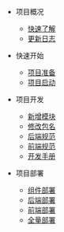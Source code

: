 * 项目概况
    * [快速了解](README.md "快速了解")
    * [更新日志](docs/home/project-changelog.md "更新日志")

* 快速开始
    * [项目准备](docs/home/project-prepare.md "项目准备")
    * [项目启动](docs/home/project-start.md "项目启动")

* 项目开发
    * [新增模块](docs/java-handbook/add-module.md "新增模块")
    * [修改包名](docs/java-handbook/modify-package.md "修改包名")
    * [后端规范](docs/java-handbook/develop-specification.md "后端规范")
    * [前端规范](docs/web-handbook/develop-specification.md "前端规范")
    * [开发手册](docs/home/project-develop.md "开发手册")

* 项目部署
    * [组件部署](docs/home/project-deploy-components.md "组件部署")
    * [后端部署](docs/home/project-deploy-java.md "后端部署")
    * [前端部署](docs/home/project-deploy-web.md "前端部署")
    * [全量部署](docs/home/project-deploy-web.md "前端部署")
    

